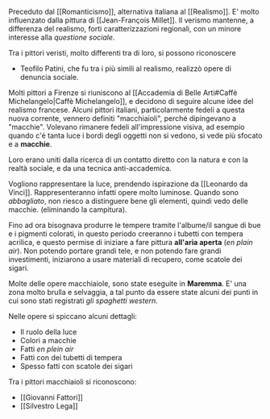 Preceduto dal [[Romanticismo]], alternativa italiana al [[Realismo]].
E' molto influenzato dalla pittura di [[Jean-François Millet]].
Il verismo mantenne, a differenza del realismo, forti caratterizzazioni regionali, con un minore interesse alla *questione sociale*.

Tra i pittori veristi, molto differenti tra di loro, si possono riconoscere
- Teofilo Patini, che fu tra i più simili al realismo, realizzò opere di denuncia sociale.

Molti pittori a Firenze si riuniscono al [[Accademia di Belle Arti#Caffè Michelangelo|Caffè Michelangelo]], e decidono di seguire alcune idee del realismo francese.
Alcuni pittori italiani, particolarmente fedeli a questa nuova corrente, vennero definiti "macchiaioli", perché dipingevano a "macchie". Volevano rimanere fedeli all'impressione visiva, ad esempio quando c'é tanta luce i bordi degli oggetti non si vedono, si vede più sfocato e a **macchie**.

Loro erano uniti dalla ricerca di un contatto diretto con la natura e con la realtà sociale, e da una tecnica anti-accademica.

Vogliono rappresentare la luce, prendendo ispirazione da [[Leonardo da Vinci]]. Rappresenteranno infatti opere molto luminose.
Quando sono *abbagliato*, non riesco a distinguere bene gli elementi, quindi vedo delle macchie. (eliminando la campitura). 

Fino ad ora bisognava produrre le tempere tramite l'albume/il sangue di bue e i pigmenti colorati, in questo periodo creeranno i tubetti con tempera acrilica, e questo permise di iniziare a fare pittura **all'aria aperta** (*en plain air*).
Non potendo portare grandi tele, e non potendo fare grandi investimenti, iniziarono a usare materiali di recupero, come scatole dei sigari.

Molte delle opere macchiaiole, sono state eseguite in **Maremma**. E' una zona molto brulla e selvaggia, a tal punto da essere state alcuni dei punti in cui sono stati registrati *gli spaghetti western*.

Nelle opere si spiccano alcuni dettagli:
- Il ruolo della luce
- Colori a macchie
- Fatti *en plein air*
- Fatti con dei tubetti di tempera
- Spesso fatti con scatole dei sigari

Tra i pittori macchiaioli si riconoscono:
- [[Giovanni Fattori]]
- [[Silvestro Lega]]

